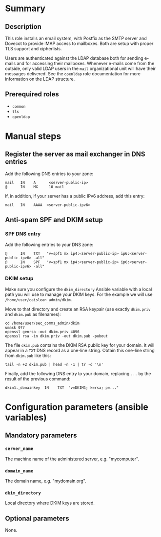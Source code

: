 # Summary

## Description

This role installs an email system, with Postfix as the SMTP server and Dovecot
to provide IMAP access to mailboxes. Both are setup with proper TLS support and
cipherlists.

Users are authenticated against the LDAP database both for sending e-mails and
for accessing their mailboxes. Whenever e-mails come from the outside, only
valid LDAP users in the `mail` organizational unit will have their messages
delivered. See the `openldap` role documentation for more information on the
LDAP structure.

## Prerequired roles

- `common`
- `tls`
- `openldap`

# Manual steps

## Register the server as mail exchanger in DNS entries

Add the following DNS entries to your zone:

    mail   IN    A      <server-public-ip>
    @      IN    MX     10 mail

If, in addition, if your server has a public IPv6 address, add this entry:

    mail   IN    AAAA  <server-public-ipv6>

## Anti-spam SPF and DKIM setup

### SPF DNS entry

Add the following entries to your DNS zone:

    @      IN    TXT   "v=spf1 mx ip4:<server-public-ip> ip6:<server-public-ipv6> -all"
    @      IN    SPF   "v=spf1 mx ip4:<server-public-ip> ip6:<server-public-ipv6> -all"

### DKIM setup

Make sure you configure the `dkim_directory` Ansible variable with a local path
you will use to manage your DKIM keys. For the example we will use
`/home/user/caislean_admin/dkim`.

Move to that directory and create an RSA keypair (use exactly `dkim.priv` and
`dkim.pub` as filenames):

    cd /home/user/sec_comms_admin/dkim
    umask 077
    openssl genrsa -out dkim.priv 4096
    openssl rsa -in dkim.priv -out dkim.pub -pubout

The file `dkim.pub` contains the DKIM RSA public key for your domain. It will
appear in a `TXT` DNS record as a one-line string. Obtain this one-line string
from `dkim.pub` like this:

    tail -n +2 dkim.pub | head -n -1 | tr -d '\n'

Finally, add the following DNS entry to your domain, replacing `...` by the
result of the previous command:

    dkim1._domainkey  IN    TXT  "v=DKIM1; k=rsa; p=..."

# Configuration parameters (ansible variables)

## Mandatory parameters

### `server_name`

The machine name of the administered server, e.g. "mycomputer".

### `domain_name`

The domain name, e.g. "mydomain.org".

### `dkim_directory`

Local directory where DKIM keys are stored.

## Optional parameters

None.
